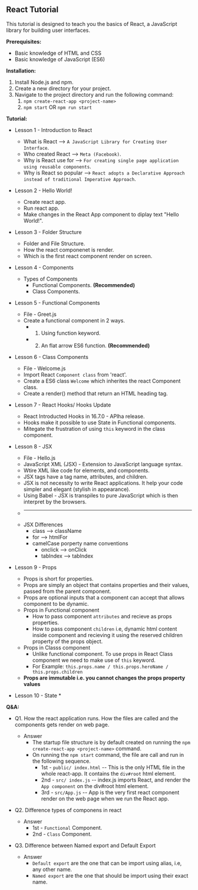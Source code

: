 ## React Tutorial

This tutorial is designed to teach you the basics of React, a JavaScript library for building user interfaces.

**Prerequisites:**
* Basic knowledge of HTML and CSS
* Basic knowledge of JavaScript (ES6)


**Installation:**
1. Install Node.js and npm.
2. Create a new directory for your project.
3. Navigate to the project directory and run the following command:
   1. `npm create-react-app <project-name>`
   2. `npm start` OR `npm run start`


**Tutorial:**
* Lesson 1 - Introduction to React
  * What is React --> `A JavaScript Library for Creating User Interface`.
  * Who created React --> `Meta (Facebook)`.
  * Why is React use for --> `For creating single page application using reusable components`.
  * Why is React so popular --> `React adopts a Declarative Approach instead of traditional Imperative Approach`.

* Lesson 2 - Hello World!
  * Create react app.
  * Run react app.
  * Make changes in the React App component to diplay text "Hello World!".

* Lesson 3 - Folder Structure
  * Folder and File Structure.
  * How the react componenet is render.
  * Which is the first react component render on screen.

* Lesson 4 - Components
  * Types of Components
    * Functional Components. **(Recommended)**
    * Class Components.

* Lesson 5 - Functional Components
  * File - Greet.js
  * Create a functional component in 2 ways.
    * 1. Using function keyword.
    * 2. An flat arrow ES6 function. **(Recommended)**

* Lesson 6 - Class Components
  * File - Welcome.js
  * Import React `Component class` from 'react'.
  * Create a ES6 class `Welcome` which inherites the react Component class.
  * Create a render() method that return an HTML heading tag.

* Lesson 7 - React Hooks/ Hooks Update
  * React Introducted Hooks in 16.7.0 - APlha release.
  * Hooks make it possible to use State in Functional components.
  * Mitegate the frustration of using `this` keyword in the class component.

* Lesson 8 - JSX
  * File - Hello.js
  * JavaScript XML (JSX) - Extension to JavaScript language syntax.
  * Wtire XML like code for elements, and components.
  * JSX tags have a tag name, attributes, and children.
  * JSX is not necessity to write React applications. It help your code simpler and elegant (stylish in appearance).
  * Using Babel - JSX is transpiles to pure JavaScript which is then interpret by the browsers.
  * -------------------------------------------------------
  * JSX Differences
    * class --> className
    * for --> htmlFor
    * camelCase porperty name conventions
      * onclick --> onClick
      * tabIndex --> tabIndex

* Lesson 9 - Props
  * Props is short for properties.
  * Props are simply an object that contains properties and their values, passed from the parent component.
  * Props are optional inputs that a component can accept that allows component to be dynamic.
  * Props in Functional component
    * How to pass component `attributes` and recieve as props properties.
    * How to pass component `children` i.e, dynamic html content inside component and recieving it using the reserved children property of the props object.
  * Props in Classs component
    * Unlike functional component. To use props in React Class component we need to make use of `this` keyword.
    * For Example: ```this.props.name / this.props.heroName / this.props.children ```
  * **Props are immutable i.e. you cannot changes the props property values**

* Lesson 10 - State
  *

**Q&A:**
* Q1. How the react application runs. How the files are called and the components gets render on web page.
  * Answer
    * The startup file structure is by default created on running the `npm create-react-app <project-name>` command.
    * On running the `npm start` command, the file are call and run in the following sequence.
      * 1st - `public/ index.html`  -- This is the only HTML file in the whole react-app. It contains the `div#root` html element.
      * 2nd - `src/ index.js`       -- index.js imports React, and render the `App component` on the div#root html element.
      * 3rd - `src/App.js`          -- App is the very first react component render on the web page when we run the React app.

* Q2. Difference types of componens in react
  * Answer
    * 1st - `Functional` Component.
    * 2nd - `Class` Component.

* Q3. Difference between Named export and Default Export
  * Answer
    * `Default export` are the one that can be import using alias, i.e, any other name.
    * `Named export` are the one that should be import using their exact name.

